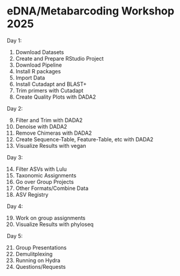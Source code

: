 # eDNA/Metabarcoding Workshop 2025
Day 1:
1.	Download Datasets
2.	Create and Prepare RStudio Project
3.	Download Pipeline
4.	Install R packages
5.	Import Data
6.	Install Cutadapt and BLAST+
7.	Trim primers with Cutadapt
8.	Create Quality Plots with DADA2

Day 2:

9.	Filter and Trim with DADA2
10.	Denoise with DADA2
11.	Remove Chimeras with DADA2
12.	Create Sequence-Table, Feature-Table, etc with DADA2
13.	Visualize Results with vegan

Day 3:

14.	Filter ASVs with Lulu
15.	Taxonomic Assignments
16.	Go over Group Projects
17.	Other Formats/Combine Data 
18.	ASV Registry

Day 4:

19.	Work on group assignments
20.	Visualize Results with phyloseq

Day 5:

21.	Group Presentations
22.	Demulitplexing
23.	Running on Hydra
24.	Questions/Requests
